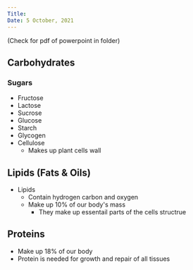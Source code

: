 ```yaml
---
Title:
Date: 5 October, 2021
---
```

(Check for pdf of powerpoint in folder)


## Carbohydrates
### Sugars
- Fructose
- Lactose
- Sucrose
- Glucose
- Starch
- Glycogen
- Cellulose
    - Makes up plant cells wall
## Lipids (Fats & Oils)
- Lipids
    - Contain hydrogen carbon and oxygen
    - Make up 10% of our body's mass
        - They make up essentail parts of the cells structrue
## Proteins
- Make up 18% of our body
- Protein is needed for growth and repair of all tissues
